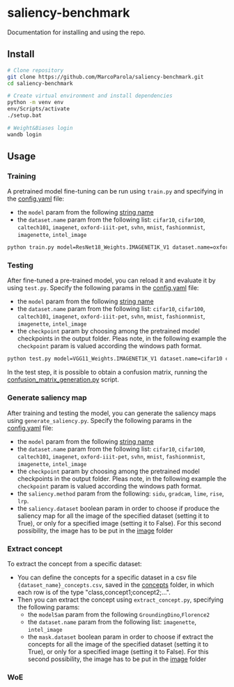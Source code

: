 # saliency-benchmark
Documentation for installing and using the repo.

## Install

```sh
# Clone repository
git clone https://github.com/MarcoParola/saliency-benchmark.git
cd saliency-benchmark

# Create virtual environment and install dependencies
python -m venv env
env/Scripts/activate
./setup.bat

# Weight&Biases login
wandb login 
```

## Usage

### Training
A pretrained model fine-tuning can be run using `train.py` and specifying in the [config.yaml](config/config.yaml) file:
- the `model` param from the following [string name](https://pytorch.org/vision/stable/models.html#table-of-all-available-classification-weights)
- the `dataset.name` param from the following list: `cifar10`, `cifar100`, `caltech101`, `imagenet`, `oxford-iiit-pet`, `svhn`, `mnist`, `fashionmnist`, `imagenette`, `intel_image`

```sh
python train.py model=ResNet18_Weights.IMAGENET1K_V1 dataset.name=oxford-iiit-pet
```

### Testing
After fine-tuned a pre-trained model, you can reload it and evaluate it by using `test.py`. Specify the following params in the [config.yaml](config/config.yaml) file:
- the `model` param from the following [string name](https://pytorch.org/vision/stable/models.html#table-of-all-available-classification-weights)
- the `dataset.name` param from the following list: `cifar10`, `cifar100`, `caltech101`, `imagenet`, `oxford-iiit-pet`, `svhn`, `mnist`, `fashionmnist`, `imagenette`, `intel_image`
- the `checkpoint` param by choosing among the pretrained model checkpoints in the output folder. Pleas note, in the following example the `checkpoint` param is valued according the windows path format.

```sh
python test.py model=VGG11_Weights.IMAGENET1K_V1 dataset.name=cifar10 checkpoint=checkpoints\finetuned_VGG11_Weights.IMAGENET1K_V1intel_image\model-epoch\=13-val_loss\=1.12.ckpt
```
In the test step, it is possible to obtain a confusion matrix, running the [confusion_matrix_generation.py](scripts/confusion_matrix_generation.py) script.

### Generate saliency map
After training and testing the model, you can generate the saliency maps using `generate_saliency.py`. Specify the following params in the [config.yaml](config/config.yaml) file:
- the `model` param from the following [string name](https://pytorch.org/vision/stable/models.html#table-of-all-available-classification-weights)
- the `dataset.name` param from the following list: `cifar10`, `cifar100`, `caltech101`, `imagenet`, `oxford-iiit-pet`, `svhn`, `mnist`, `fashionmnist`, `imagenette`, `intel_image`
- the `checkpoint` param by choosing among the pretrained model checkpoints in the output folder. Pleas note, in the following example the `checkpoint` param is valued according the windows path format.
- the `saliency.method` param from the following: `sidu`, `gradcam`, `lime`, `rise`, `lrp`.
- the `saliency.dataset` boolean param in order to choose if produce the saliency map for all the image of the specified dataset (setting it to True), or only for a specified image (setting it to False). For this second possibility, the image has to be put in the [image](data/image) folder

### Extract concept
To extract the concept from a specific dataset:
- You can define the concepts for a specific dataset in a csv file `{dataset_name}_concepts.csv`, saved in the [concepts](data/concepts) folder, in which each row is of the type "class,concept1;concept2;...".
- Then you can extract the concept using `extract_concept.py`, specifying the following params:
  - the `modelSam` param from the following `GroundingDino`,`Florence2`
  - the `dataset.name` param from the following list: `imagenette`, `intel_image`
  - the `mask.dataset` boolean param in order to choose if extract the concepts for all the image of the specified dataset (setting it to True), or only for a specified image (setting it to False). For this second possibility, the image has to be put in the [image](data/image) folder

### WoE


